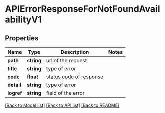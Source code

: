 # APIErrorResponseForNotFoundAvailabilityV1

## Properties
Name | Type | Description | Notes
------------ | ------------- | ------------- | -------------
**path** | **string** | url of the request | 
**title** | **string** | type of error | 
**code** | **float** | status code of response | 
**detail** | **string** | type of error | 
**logref** | **string** | field of the error | 

[[Back to Model list]](../../README.md#documentation-for-models) [[Back to API list]](../../README.md#documentation-for-api-endpoints) [[Back to README]](../../README.md)

